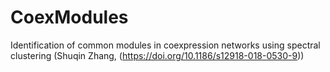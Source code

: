 # CoexModules
Identification of common modules in coexpression networks using spectral clustering (Shuqin Zhang, (https://doi.org/10.1186/s12918-018-0530-9))
